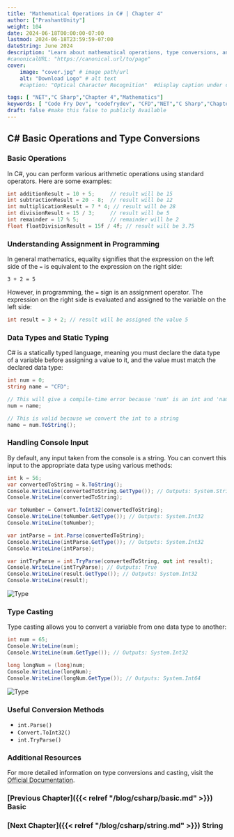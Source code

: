 ```yaml
---
title: "Mathematical Operations in C# | Chapter 4"
author: ["PrashantUnity"]
weight: 104
date: 2024-06-18T00:00:00-07:00
lastmod: 2024-06-18T23:59:59-07:00
dateString: June 2024  
description: "Learn about mathematical operations, type conversions, and arithmetic operators in C# with practical examples and best practices"
#canonicalURL: "https://canonical.url/to/page"
cover:
    image: "cover.jpg" # image path/url
    alt: "Download Logo" # alt text
    #caption: "Optical Character Recognition"  #display caption under cover 

tags: [ "NET","C Sharp","Chapter 4","Mathematics"]
keywords: [ "Code Fry Dev", "codefrydev", "CFD","NET","C Sharp","Chapter 4","Mathematics","operation"]
draft: false #make this false to publicly Available
---
```

  
## C# Basic Operations and Type Conversions

### Basic Operations

In C#, you can perform various arithmetic operations using standard operators. Here are some examples:

```csharp
int additionResult = 10 + 5;     // result will be 15
int subtractionResult = 20 - 8;  // result will be 12
int multiplicationResult = 7 * 4; // result will be 28
int divisionResult = 15 / 3;     // result will be 5
int remainder = 17 % 5;          // remainder will be 2
float floatDivisionResult = 15f / 4f; // result will be 3.75
```

### Understanding Assignment in Programming

In general mathematics, equality signifies that the expression on the left side of the `=` is equivalent to the expression on the right side:
```plaintext
3 + 2 = 5
```
However, in programming, the `=` sign is an assignment operator. The expression on the right side is evaluated and assigned to the variable on the left side:
```csharp
int result = 3 + 2; // result will be assigned the value 5
```

### Data Types and Static Typing

C# is a statically typed language, meaning you must declare the data type of a variable before assigning a value to it, and the value must match the declared data type:
```csharp
int num = 0;
string name = "CFD";

// This will give a compile-time error because 'num' is an int and 'name' is a string
num = name;

// This is valid because we convert the int to a string
name = num.ToString();
```

### Handling Console Input

By default, any input taken from the console is a string. You can convert this input to the appropriate data type using various methods:

```csharp
int k = 56;
var convertedToString = k.ToString();
Console.WriteLine(convertedToString.GetType()); // Outputs: System.String
Console.WriteLine(convertedToString);

var toNumber = Convert.ToInt32(convertedToString);
Console.WriteLine(toNumber.GetType()); // Outputs: System.Int32
Console.WriteLine(toNumber);

var intParse = int.Parse(convertedToString);
Console.WriteLine(intParse.GetType()); // Outputs: System.Int32
Console.WriteLine(intParse);

var intTryParse = int.TryParse(convertedToString, out int result);
Console.WriteLine(intTryParse); // Outputs: True
Console.WriteLine(result.GetType()); // Outputs: System.Int32
Console.WriteLine(result);
```

![Type](./type.png)

### Type Casting

Type casting allows you to convert a variable from one data type to another:
```csharp
int num = 65;
Console.WriteLine(num); 
Console.WriteLine(num.GetType()); // Outputs: System.Int32

long longNum = (long)num;
Console.WriteLine(longNum); 
Console.WriteLine(longNum.GetType()); // Outputs: System.Int64
```

![Type](./casting.png)

### Useful Conversion Methods

- `int.Parse()`
- `Convert.ToInt32()`
- `int.TryParse()`

### Additional Resources

For more detailed information on type conversions and casting, visit the [Official Documentation](https://learn.microsoft.com/en-us/dotnet/csharp/programming-guide/types/casting-and-type-conversions).

### [Previous Chapter]({{< relref "/blog/csharp/basic.md" >}}) Basic

### [Next Chapter]({{< relref "/blog/csharp/string.md" >}}) String